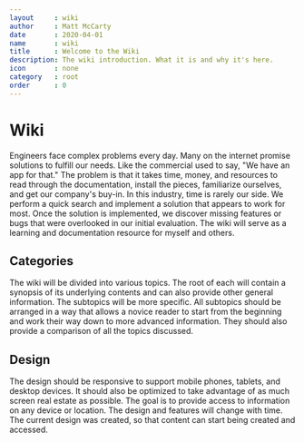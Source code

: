 ```yaml
---
layout     : wiki
author     : Matt McCarty
date       : 2020-04-01
name       : wiki
title      : Welcome to the Wiki
description: The wiki introduction. What it is and why it's here.
icon       : none
category   : root
order      : 0
---
```

# Wiki

Engineers face complex problems every day. Many on the internet promise solutions to fulfill our needs. Like the commercial used to say, "We have an app for that." The problem is that it takes time, money, and resources to read through the documentation, install the pieces, familiarize ourselves, and get our company's buy-in. In this industry, time is rarely our side. We perform a quick search and implement a solution that appears to work for most. Once the solution is implemented, we discover missing features or bugs that were overlooked in our initial evaluation. The wiki will serve as a learning and documentation resource for myself and others.

## Categories

The wiki will be divided into various topics. The root of each will contain a synopsis of its underlying contents and can also provide other general information. The subtopics will be more specific. All subtopics should be arranged in a way that allows a novice reader to start from the beginning and work their way down to more advanced information. They should also provide a comparison of all the topics discussed.

## Design

The design should be responsive to support mobile phones, tablets, and desktop devices. It should also be optimized to take advantage of as much screen real estate as possible. The goal is to provide access to information on any device or location. The design and features will change with time. The current design was created, so that content can start being created and accessed.